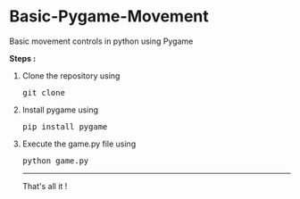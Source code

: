 # Basic-Pygame-Movement
Basic movement controls in python using Pygame

<strong>Steps : </strong>
<ol>
<li><p>Clone the repository using<pre>git clone </pre></p></li>
<li>Install pygame using <pre>pip install pygame</pre></li>
<li>Execute the game.py file using<pre>python game.py</pre></li>
<hr>
<p>That's all it !</p>
</ol>
